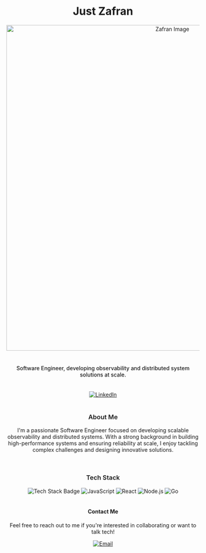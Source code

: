 <!-- Header Section -->
<div style="text-align: center;">
  <h1>Just Zafran</h1>
  <img align="center" src="https://camo.githubusercontent.com/4d9f5ecceb711eec6e2018f38a5677dc657c9738d4a65ba3b928c41c0a45b439/68747470733a2f2f6d69726f2e6d656469756d2e636f6d2f6d61782f313336302f302a37513379765349765f7430696f4a2d5a2e676966" alt="Zafran Image" height="auto" width="850"/>
</div>

<br/>

<h4 style="text-align: center; font-weight: 500;">Software Engineer, developing observability and distributed system solutions at scale.</h4>

<br/>

<!-- Social Links -->
<div style="text-align: center;">
  <a href="https://www.linkedin.com/in/zafran-sakowi-065b34215/" target="_blank">
    <img src="https://img.shields.io/badge/LinkedIn-zafranSY-blue?style=for-the-badge&logo=linkedin" alt="LinkedIn" />
  </a>
  <!-- Add other social media links as needed -->
</div>

<br/>

<!-- About Section -->
<h3 style="text-align: center; font-weight: 600;">About Me</h3>
<p style="text-align: center;">
  I'm a passionate Software Engineer focused on developing scalable observability and distributed systems. With a strong background in building high-performance systems and ensuring reliability at scale, I enjoy tackling complex challenges and designing innovative solutions.
</p>

<br/>

<!-- Tech Stack Section -->
<h3 style="text-align: center; font-weight: 600;">Tech Stack</h3>
<div style="text-align: center;">
  <img src="https://img.shields.io/badge/Tech%20Stack-Software%20Engineering-lightblue?style=for-the-badge" alt="Tech Stack Badge" />
  <!-- Add icons for tools or technologies you specialize in -->
  <img src="https://img.shields.io/badge/-JavaScript-green?style=for-the-badge" alt="JavaScript" />
  <img src="https://img.shields.io/badge/-React-blue?style=for-the-badge" alt="React" />
  <img src="https://img.shields.io/badge/-Node.js-red?style=for-the-badge" alt="Node.js" />
  <img src="https://img.shields.io/badge/-Go-orange?style=for-the-badge" alt="Go" />
</div>

<br/>

<!-- Footer Section -->
<div style="text-align: center;">
  <h4>Contact Me</h4>
  <p>Feel free to reach out to me if you're interested in collaborating or want to talk tech!</p>
 <a href="mailto:zafran@example.com">
    <img src="https://img.shields.io/badge/Email-zafran@example.com-yellow?style=for-the-badge&logo=gmail" alt="Email" />
  </a>

</div>

